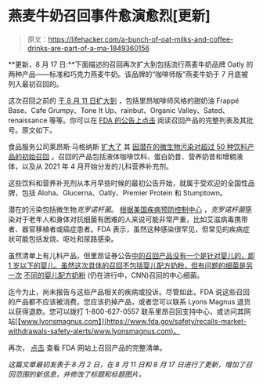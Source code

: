 # 燕麦牛奶召回事件愈演愈烈[更新]

> 原文：<https://lifehacker.com/a-bunch-of-oat-milks-and-coffee-drinks-are-part-of-a-ma-1849360156>

**更新，8 月 17 日:**下面描述的召回再次扩大到包括流行燕麦牛奶品牌 Oatly 的两种产品——标准和巧克力燕麦牛奶。该品牌的“咖啡师版”燕麦牛奶于 7 月底被列入最初召回的。



这次召回之前的 [于 8 月 11 日扩大到](https://www.fda.gov/safety/recalls-market-withdrawals-safety-alerts/lyons-magnus-expands-voluntary-recall-include-additional-nutritional-and-beverage-products-due) ，包括里昂咖啡师风格的甜奶油 Frappé Base、Cafe Grumpy、Tone It Up、rainbut、Organic Valley、Sated、renaissance 等等。你可以在 [FDA 的公告上点击](https://www.fda.gov/safety/recalls-market-withdrawals-safety-alerts/lyons-magnus-voluntarily-recalls-53-nutritional-and-beverage-products-due-potential-microbial) 阅读召回产品的完整列表及其批号。原文如下。

食品服务公司莱昂斯·马格纳斯 [扩大了](https://www.fda.gov/safety/recalls-market-withdrawals-safety-alerts/lyons-magnus-expands-voluntary-recall-include-additional-nutritional-and-beverage-products-due) 其 [因潜在的微生物污染对超过 50 种饮料产品的初始召回](https://www.fda.gov/safety/recalls-market-withdrawals-safety-alerts/lyons-magnus-voluntarily-recalls-53-nutritional-and-beverage-products-due-potential-microbial) 。召回的产品包括液体咖啡饮料、蛋白奶昔、营养奶昔和增稠液体，以及从 2021 年 4 月开始分发的儿科营养补充剂。

这些饮料和营养补充剂从本月早些时候的最初公告开始，就属于受欢迎的全国性品牌，包括 Aloha、Glucerna、Oatly、Premier Protein 和 Stumptown。

潜在的污染包括微生物*克罗诺杆菌*。 [根据美国疾病预防控制中心](https://www.cdc.gov/cronobacter/index.html) ，*克罗诺杆菌*感染对于老年人和身体对抗细菌有困难的人来说可能非常严重，比如艾滋病毒携带者、器官移植者或癌症患者。FDA 表示，虽然这种感染很罕见，但常见的疾病症状可能包括发烧、呕吐和尿路感染。

虽然清单上有儿科产品，但里昂证券公告[中的召回产品没有一个是针对婴儿的，即 1 岁以下的婴儿。虽然这次具体的召回不包括婴儿配方奶粉，但有问题的细菌是另一次](https://www.fda.gov/safety/recalls-market-withdrawals-safety-alerts/lyons-magnus-voluntarily-recalls-53-nutritional-and-beverage-products-due-potential-microbial) [不同的婴儿配方奶粉](https://lifehacker.com/dont-use-these-recalled-infant-formulas-fda-says-1848567003) (仍在进行中，CNN)召回的中心细菌。

迄今为止，尚未报告与这些产品相关的疾病或投诉。尽管如此，FDA 说这些召回的产品都不应该被消费。您应该扔掉产品，或者您可以联系 Lyons Magnus 退货以获得退款。您可以拨打 1-800-627-0557 联系里昂召回支持中心，或访问其网站[【www.lyonsmagnus.com】](https://www.fda.gov/safety/recalls-market-withdrawals-safety-alerts/www.lyonsmagnus.com)。

再次， [点击](https://www.fda.gov/safety/recalls-market-withdrawals-safety-alerts/lyons-magnus-voluntarily-recalls-53-nutritional-and-beverage-products-due-potential-microbial) 查看 FDA 网站上召回产品的完整清单。

*这篇文章最初发表于 8 月 2 日，在 8 月 11 日和 8 月 17 日进行了更新，增加了召回范围的新信息，并修改了标题和标题图片。*